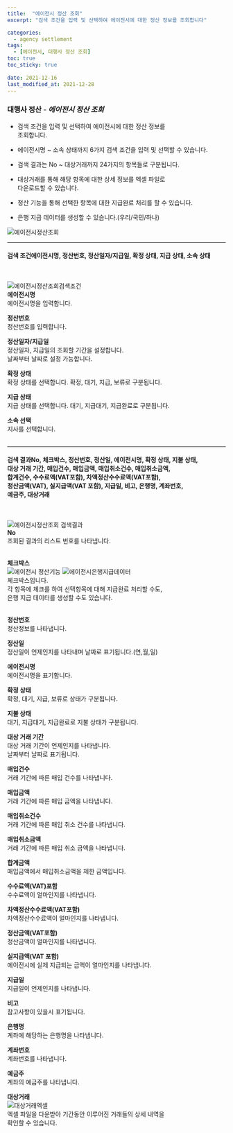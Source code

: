 ```yaml
---
title:  "에이전시 정산 조회"
excerpt: "검색 조건을 입력 및 선택하여 에이전시에 대한 정산 정보를 조회합니다"

categories:
  - agency settlement
tags:
  - [에이전시, 대행사 정산 조회]
toc: true
toc_sticky: true
 
date: 2021-12-16
last_modified_at: 2021-12-28
---
```

### 대행사 정산 - *에이전시 정산 조회*
- 검색 조건을 입력 및 선택하여 에이전시에 대한 정산 정보를<br>조회합니다.

- 에이전시명 ~ 소속 상태까지 6가지 검색 조건을 입력 및 선택할 수 있습니다.

- 검색 결과는 No ~ 대상거래까지 24가지의 항목들로 구분됩니다.

- 대상거래를 통해 해당 항목에 대한 상세 정보를 엑셀 파일로<br>다운로드할 수 있습니다.

- 정산 기능을 통해 선택한 항목에 대한 지급완료 처리를 할 수 있습니다.

- 은행 지급 데이터를 생성할 수 있습니다.(우리/국민/하나)

![에이전시정산조회](https://user-images.githubusercontent.com/95394003/147536704-5840df26-98ce-4d60-9919-855427bccf11.jpeg)

---

#### 검색 조건에이전시명, 정산번호, 정산일자/지급일, 확정 상태, 지급 상태, 소속 상태<br>
<br>

![에이전시정산조회검색조건](https://user-images.githubusercontent.com/95394003/147536912-9b369a8f-0907-40a3-ab00-9c516103893f.jpeg)<br>
**에이전시명**<br>
에이전시명을 입력합니다.

**정산번호**<br>
정산번호를 입력합니다.

**정산일자/지급일**<br>
정산일자, 지급일의 조회할 기간을 설정합니다.<br>날짜부터 날짜로 설정 가능합니다.

**확정 상태**<br>
확정 상태를 선택합니다. 확정, 대기, 지급, 보류로 구분됩니다.

**지급 상태**<br>
지급 상태를 선택합니다. 대기, 지급대기, 지급완료로 구분됩니다.

**소속 선택**<br>
지사를 선택합니다.
<br>
<br>

---

#### 검색 결과No, 체크박스, 정산번호, 정산일, 에이전시명, 확정 상태, 지불 상태,<br> 대상 거래 기간, 매입건수, 매입금액, 매입취소건수, 매입취소금액,<br>합계건수, 수수료액(VAT포함), 차액정산수수료액(VAT포함),<br>정산금액(VAT), 실지급액(VAT 포함), 지급일, 비고, 은행명, 계좌번호,<br>예금주, 대상거래<br>
<br>

![에이전시정산조회 검색결과](https://user-images.githubusercontent.com/95394003/147536959-9cef2c3d-633a-4293-9fb5-d8f362d593e9.jpeg)<br>
**No**<br>
조회된 결과의 리스트 번호를 나타냅니다.
<br>
<br>

**체크박스**<br>
![에이전시 정산기능](https://user-images.githubusercontent.com/95394003/147537101-d1a7d088-6545-40aa-a1f2-b974fafad316.jpeg)
![에이전시은행지급데이터](https://user-images.githubusercontent.com/95394003/147537163-8eaa73e9-e0b2-47d5-be5a-6de7e791f9a2.jpeg)<br>
체크박스입니다.<br>각 항목에 체크를 하여 선택항목에 대해 지급완료 처리할 수도,<br>은행 지급 데이터를 생성할 수도 있습니다.<br>
<br>

**정산번호**<br>
정산정보를 나타냅니다.

**정산일**<br>
정산일이 언제인지를 나타내며 날짜로 표기됩니다.(연,월,일)

**에이전시명**<br>
에이전시명을 표기합니다.

**확정 상태**<br>
확정, 대기, 지급, 보류로 상태가 구분됩니다.

**지불 상태**<br>
대기, 지급대기, 지급완료로 지불 상태가 구분됩니다.

**대상 거래 기간**<br>
대상 거래 기간이 언제인지를 나타냅니다.<br>
날짜부터 날짜로 표기됩니다.

**매입건수**<br>
거래 기간에 따른 매입 건수를 나타냅니다.

**매입금액**<br>
거래 기간에 따른 매입 금액을 나타냅니다.

**매입취소건수**<br>
거래 기간에 따른 매입 취소 건수를 나타냅니다.

**매입취소금액**<br>
거래 기간에 따른 매입 취소 금액을 나타냅니다.

**합계금액**<br>
매입금액에서 매입취소금액을 제한 금액입니다.

**수수료액(VAT)포함**<br>
수수료액이 얼마인지를 나타냅니다.

**차액정산수수료액(VAT포함)**<br>
차액정산수수료액이 얼마인지를 나타냅니다.

**정산금액(VAT포함)**<br>
정산금액이 얼마인지를 나타냅니다.

**실지급액(VAT 포함)**<br>
에이전시에 실제 지급되는 금액이 얼마인지를 나타냅니다.

**지급일**<br>
지급일이 언제인지를 나타냅니다.

**비고**<br>
참고사항이 있을시 표기됩니다.

**은행명**<br>
계좌에 해당하는 은행명을 나타냅니다.

**계좌번호**<br>
계좌번호를 나타냅니다.

**예금주**<br>
계좌의 예금주를 나타냅니다.
<br>

**대상거래**<br>
![대상거래엑셀](https://user-images.githubusercontent.com/95394003/146875647-2377d39f-90b4-4f57-a1c1-6c291f48a83f.jpeg)<br>
엑셀 파일을 다운받아 기간동안 이루어진 거래들의 상세 내역을<br>확인할 수 있습니다.